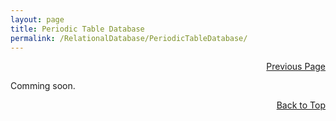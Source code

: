 ```yaml
---
layout: page
title: Periodic Table Database
permalink: /RelationalDatabase/PeriodicTableDatabase/
---
```


<p  align="right"><a href="#" onclick="history.back(); return false;">Previous Page</a></p>
Comming soon.

<p align="right"><a href="#" onclick="scrollToTop(); return false;">Back to Top</a></p>
